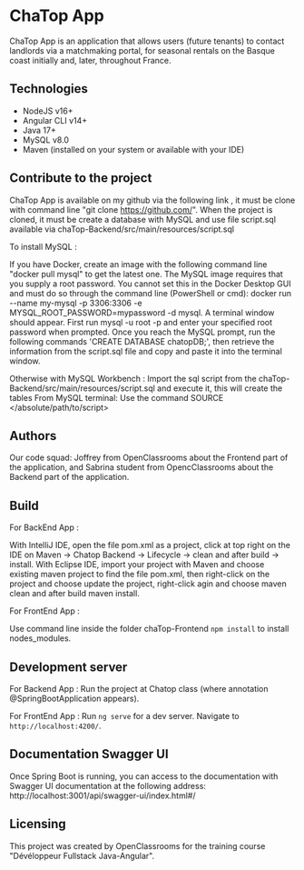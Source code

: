 # ChaTop App
ChaTop App is an application that allows users (future tenants) to contact 
landlords via a matchmaking portal, for seasonal rentals on the Basque coast 
initially and, later, throughout France.

## Technologies
- NodeJS v16+
- Angular CLI v14+
- Java 17+
- MySQL v8.0
- Maven (installed on your system or available with your IDE)

## Contribute to the project
ChaTop App is available on my github via the following link , 
it must be clone with command line "git clone https://github.com/".
When the project is cloned, it must be create a database with MySQL 
and use file script.sql available via 
chaTop-Backend/src/main/resources/script.sql

To install MySQL : 

If you have Docker, create an image with the following command line "docker pull mysql" to get the latest one.
The MySQL image requires that you supply a root password. You cannot set this in the Docker Desktop GUI and must do so through the command line (PowerShell or cmd):
docker run --name my-mysql -p 3306:3306 -e MYSQL_ROOT_PASSWORD=mypassword -d mysql. A terminal window should appear. First run mysql -u root -p and enter your specified root password when prompted.
Once you reach the MySQL prompt, run the following commands 'CREATE DATABASE chatopDB;',
then retrieve the information from the script.sql file and copy and paste it into the terminal window.

Otherwise with MySQL Workbench : Import the sql script from the chaTop-Backend/src/main/resources/script.sql and execute it, this will create the tables
From MySQL terminal: Use the command SOURCE </absolute/path/to/script>

## Authors
Our code squad: Joffrey from OpenClassrooms about the Frontend part of the application, 
and Sabrina student from OpencClassrooms about the Backend part of the application.

## Build
For BackEnd App :

With IntelliJ IDE, open the file pom.xml as a project, click at top right on the IDE on Maven -> Chatop Backend -> Lifecycle -> clean and after build -> install.
With Eclipse IDE, import your project with Maven and choose existing maven project to find the file pom.xml, 
then right-click on the project and choose update the project, right-click agin and choose maven clean and after build maven install.

For FrontEnd App :

Use command line inside the folder chaTop-Frontend `npm install` to install nodes_modules.

## Development server
For Backend App :
Run the project at Chatop class (where annotation @SpringBootApplication appears).

For FrontEnd App :
Run `ng serve` for a dev server. Navigate to `http://localhost:4200/`. 

## Documentation Swagger UI
Once Spring Boot is running, you can access to the documentation with Swagger UI documentation at 
the following address: http://localhost:3001/api/swagger-ui/index.html#/

## Licensing
This project was created by OpenClassrooms for the training course "Dévéloppeur Fullstack Java-Angular".
